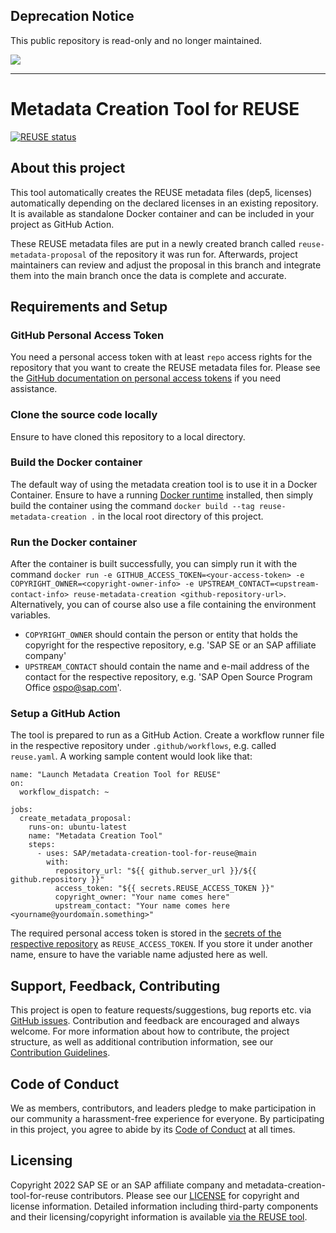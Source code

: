 ## Deprecation Notice

This public repository is read-only and no longer maintained.

![](https://img.shields.io/badge/STATUS-NOT%20CURRENTLY%20MAINTAINED-red.svg?longCache=true&style=flat)

---

# Metadata Creation Tool for REUSE

[![REUSE status](https://api.reuse.software/badge/github.com/SAP/metadata-creation-tool-for-reuse)](https://api.reuse.software/info/github.com/SAP/metadata-creation-tool-for-reuse)

## About this project

This tool automatically creates the REUSE metadata files (dep5, licenses) automatically depending on the declared licenses in an existing repository. It is available as standalone Docker container and can be included in your project as GitHub Action.

These REUSE metadata files are put in a newly created branch called `reuse-metadata-proposal` of the repository it was run for. Afterwards, project maintainers can review and adjust the proposal in this branch and integrate them into the main branch once the data is complete and accurate.

## Requirements and Setup

### GitHub Personal Access Token

You need a personal access token with at least `repo` access rights for the repository that you want to create the REUSE metadata files for. Please see the [GitHub documentation on personal access tokens](https://docs.github.com/en/authentication/keeping-your-account-and-data-secure/creating-a-personal-access-token) if you need assistance.

### Clone the source code locally

Ensure to have cloned this repository to a local directory.

### Build the Docker container

The default way of using the metadata creation tool is to use it in a Docker Container. Ensure to have a running [Docker runtime](https://docs.docker.com/engine/) installed, then simply build the container using the command `docker build --tag reuse-metadata-creation .` in the local root directory of this project.

### Run the Docker container

After the container is built successfully, you can simply run it with the command `docker run -e GITHUB_ACCESS_TOKEN=<your-access-token> -e COPYRIGHT_OWNER=<copyright-owner-info> -e UPSTREAM_CONTACT=<upstream-contact-info> reuse-metadata-creation <github-repository-url>`. Alternatively, you can of course also use a file containing the environment variables.

- `COPYRIGHT_OWNER` should contain the person or entity that holds the copyright for the respective repository, e.g. 'SAP SE or an SAP affiliate company'
- `UPSTREAM_CONTACT` should contain the name and e-mail address of the contact for the respective repository, e.g. 'SAP Open Source Program Office <ospo@sap.com>'.

### Setup a GitHub Action

The tool is prepared to run as a GitHub Action. Create a workflow runner file in the respective repository under `.github/workflows`, e.g. called `reuse.yaml`. A working sample content would look like that:

```
name: "Launch Metadata Creation Tool for REUSE"
on:
  workflow_dispatch: ~

jobs:
  create_metadata_proposal:
    runs-on: ubuntu-latest
    name: "Metadata Creation Tool"
    steps:
      - uses: SAP/metadata-creation-tool-for-reuse@main
        with:
          repository_url: "${{ github.server_url }}/${{ github.repository }}"
          access_token: "${{ secrets.REUSE_ACCESS_TOKEN }}"
          copyright_owner: "Your name comes here"
          upstream_contact: "Your name comes here <yourname@yourdomain.something>"
```

The required personal access token is stored in the [secrets of the respective repository](https://docs.github.com/en/actions/security-guides/encrypted-secrets) as `REUSE_ACCESS_TOKEN`. If you store it under another name, ensure to have the variable name adjusted here as well.

## Support, Feedback, Contributing

This project is open to feature requests/suggestions, bug reports etc. via [GitHub issues](https://github.com/SAP/metadata-creation-tool-for-reuse/issues). Contribution and feedback are encouraged and always welcome. For more information about how to contribute, the project structure, as well as additional contribution information, see our [Contribution Guidelines](CONTRIBUTING.md).

## Code of Conduct

We as members, contributors, and leaders pledge to make participation in our community a harassment-free experience for everyone. By participating in this project, you agree to abide by its [Code of Conduct](CODE_OF_CONDUCT.md) at all times.

## Licensing

Copyright 2022 SAP SE or an SAP affiliate company and metadata-creation-tool-for-reuse contributors. Please see our [LICENSE](LICENSE) for copyright and license information. Detailed information including third-party components and their licensing/copyright information is available [via the REUSE tool](https://api.reuse.software/info/github.com/SAP/metadata-creation-tool-for-reuse).
